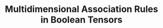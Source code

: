 ---
layout: detail
year: 2011
venue: "SIAM Int. Conf. on Data Mining"
title: "Multidimensional Association Rules in Boolean Tensors"
authors: ["dr-ngan_thi_kim_nguyen", "loic-cerf", "marc-plantevit", "jean-francois-boulicaut"]
ieee: "K.-N. T. Nguyen, L. Cerf, M. Plantevit, and J.-F. Boulicaut, \"Multidimensional Association Rules in Boolean Tensors,\" Proc. SIAM Int. Conf. on Data Mining SIAM'11, Phoenix, Arizona, USA, April 28-30, 2011, pp. 570-581."
doi: "10.1137/1.9781611972818.49"
project: "applied-ai-core-technologies"
---